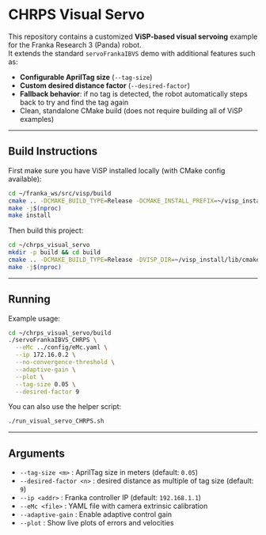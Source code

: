 # CHRPS Visual Servo

This repository contains a customized **ViSP-based visual servoing** example for the Franka Research 3 (Panda) robot.  
It extends the standard `servoFrankaIBVS` demo with additional features such as:

- **Configurable AprilTag size** (`--tag-size`)
- **Custom desired distance factor** (`--desired-factor`)
- **Fallback behavior**: if no tag is detected, the robot automatically steps back to try and find the tag again
- Clean, standalone CMake build (does not require building all of ViSP examples)

---

## Build Instructions

First make sure you have ViSP installed locally (with CMake config available):

```bash
cd ~/franka_ws/src/visp/build
cmake .. -DCMAKE_BUILD_TYPE=Release -DCMAKE_INSTALL_PREFIX=~/visp_install -DBUILD_EXAMPLES=ON -DBUILD_DEMOS=ON
make -j$(nproc)
make install
```

Then build this project:

```bash
cd ~/chrps_visual_servo
mkdir -p build && cd build
cmake .. -DCMAKE_BUILD_TYPE=Release -DVISP_DIR=~/visp_install/lib/cmake/visp
make -j$(nproc)
```

---

## Running

Example usage:

```bash
cd ~/chrps_visual_servo/build
./servoFrankaIBVS_CHRPS \
  --eMc ../config/eMc.yaml \
  --ip 172.16.0.2 \
  --no-convergence-threshold \
  --adaptive-gain \
  --plot \
  --tag-size 0.05 \
  --desired-factor 9
```

You can also use the helper script:

```bash
./run_visual_servo_CHRPS.sh
```

---

## Arguments

- `--tag-size <m>` : AprilTag size in meters (default: `0.05`)
- `--desired-factor <n>` : desired distance as multiple of tag size (default: `9`)
- `--ip <addr>` : Franka controller IP (default: `192.168.1.1`)
- `--eMc <file>` : YAML file with camera extrinsic calibration
- `--adaptive-gain` : Enable adaptive control gain
- `--plot` : Show live plots of errors and velocities
